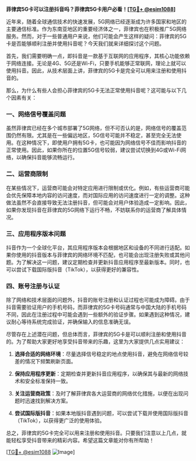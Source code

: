 **菲律宾5G卡可以注册抖音吗？菲律宾5G卡用户必看！[[TG💪+ @esim1088](https://t.me/s/esim1088)]**

近年来，随着全球通信技术的快速发展，5G网络已经逐渐成为许多国家和地区的主要通信标准。作为东南亚地区的重要经济体之一，菲律宾也在积极推广5G网络服务。然而，对于一些普通用户来说，他们可能会产生这样的疑问：菲律宾的5G卡是否能够顺利注册并使用抖音呢？今天我们就来详细探讨这个问题。

首先，我们需要明确一点，即抖音是一款基于互联网的应用程序，其核心功能依赖于网络连接。无论是4G、5G还是Wi-Fi，只要手机能够正常联网，理论上就可以使用抖音。因此，从技术层面上讲，菲律宾的5G卡是完全可以用来注册和使用抖音的。

那么，为什么有些人会担心菲律宾的5G卡无法正常使用抖音呢？这可能与以下几个因素有关：

### 一、网络信号覆盖问题

虽然菲律宾已经在多个城市部署了5G网络，但不可否认的是，网络信号的覆盖范围仍然有限。尤其是在一些偏远地区，5G信号可能并不稳定，甚至完全无法使用。在这种情况下，即使用户拥有5G卡，也可能因为网络信号不佳而影响抖音的正常使用。因此，如果你所在的位置5G信号较弱，建议尝试切换到4G或Wi-Fi网络，以确保抖音能够流畅运行。

### 二、运营商限制

在某些情况下，运营商可能会对特定应用进行限制或优化。例如，有些运营商可能会优先保障本地内容的访问速度，而对国际应用的访问速度进行一定的调整。这种做法虽然不会直接导致无法注册抖音，但可能会对用户体验造成一定影响。因此，如果你发现抖音在菲律宾的5G网络下运行不畅，不妨联系你的运营商了解具体情况。

### 三、应用程序版本问题

抖音作为一个全球化平台，其应用程序版本会根据地区和设备的不同进行适配。如果你使用的抖音版本与菲律宾的网络环境不匹配，也可能会出现注册失败或其他问题。为了解决这一问题，建议定期检查并更新抖音应用程序至最新版本。同时，也可以尝试下载国际版抖音（TikTok），以获得更好的兼容性。

### 四、账号注册与认证

除了网络和技术层面的问题外，抖音的账号注册和认证过程也可能成为障碍。由于抖音需要验证用户的手机号码，而菲律宾的5G卡号码通常与中国大陆的手机号码不同，因此在注册过程中可能会遇到一些额外的验证步骤。如果遇到这种情况，建议耐心等待系统完成验证，并确保输入的信息准确无误。

尽管存在上述潜在问题，但总体而言，菲律宾的5G卡是可以顺利注册和使用抖音的。为了帮助大家更好地享受抖音带来的乐趣，这里为大家提供几点实用建议：

1. **选择合适的网络环境**：尽量选择信号稳定的地点使用抖音，避免在网络信号较差的情况下频繁刷新页面。
   
2. **保持应用程序更新**：定期检查并更新抖音应用程序，以确保其与最新的网络技术和安全标准保持一致。
   
3. **关注运营商政策**：及时了解菲律宾各大运营商的网络优化措施，以便在出现问题时迅速找到解决方案。

4. **尝试国际版抖音**：如果本地版抖音遇到问题，可以尝试下载并使用国际版抖音（TikTok），以获得更广泛的使用体验。

总之，菲律宾的5G卡完全可以用来注册和使用抖音。只要我们注意以上几点，就能轻松享受抖音带来的精彩内容。希望这篇文章能对你有所帮助！

[[TG💪+ @esim1088](https://t.me/s/esim1088) ![Image](https://i.postimg.cc/4NQfJmqS/Snipaste-2025-05-13-00-14-12.png)]